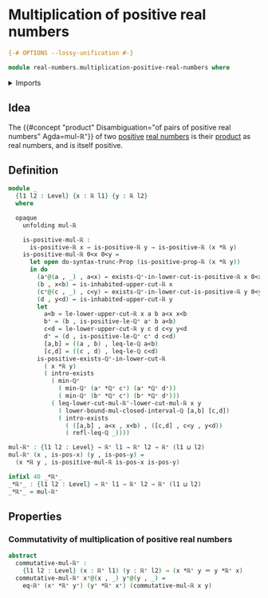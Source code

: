 # Multiplication of positive real numbers

```agda
{-# OPTIONS --lossy-unification #-}

module real-numbers.multiplication-positive-real-numbers where
```

<details><summary>Imports</summary>

```agda
open import elementary-number-theory.closed-intervals-rational-numbers
open import elementary-number-theory.inequality-rational-numbers
open import elementary-number-theory.minimum-positive-rational-numbers
open import elementary-number-theory.multiplication-closed-intervals-rational-numbers
open import elementary-number-theory.multiplication-positive-rational-numbers
open import elementary-number-theory.positive-rational-numbers
open import elementary-number-theory.strict-inequality-rational-numbers

open import foundation.dependent-pair-types
open import foundation.existential-quantification
open import foundation.identity-types
open import foundation.propositional-truncations
open import foundation.universe-levels

open import real-numbers.dedekind-real-numbers
open import real-numbers.multiplication-real-numbers
open import real-numbers.positive-real-numbers
```

</details>

## Idea

The
{{#concept "product" Disambiguation="of pairs of positive real numbers" Agda=mul-ℝ⁺}}
of two [positive](real-numbers.positive-real-numbers.md)
[real numbers](real-numbers.dedekind-real-numbers.md) is their
[product](real-numbers.multiplication-real-numbers.md) as real numbers, and is
itself positive.

## Definition

```agda
module _
  {l1 l2 : Level} {x : ℝ l1} {y : ℝ l2}
  where

  opaque
    unfolding mul-ℝ

    is-positive-mul-ℝ :
      is-positive-ℝ x → is-positive-ℝ y → is-positive-ℝ (x *ℝ y)
    is-positive-mul-ℝ 0<x 0<y =
      let open do-syntax-trunc-Prop (is-positive-prop-ℝ (x *ℝ y))
      in do
        (a⁺@(a , _) , a<x) ← exists-ℚ⁺-in-lower-cut-is-positive-ℝ x 0<x
        (b , x<b) ← is-inhabited-upper-cut-ℝ x
        (c⁺@(c , _) , c<y) ← exists-ℚ⁺-in-lower-cut-is-positive-ℝ y 0<y
        (d , y<d) ← is-inhabited-upper-cut-ℝ y
        let
          a<b = le-lower-upper-cut-ℝ x a b a<x x<b
          b⁺ = (b , is-positive-le-ℚ⁺ a⁺ b a<b)
          c<d = le-lower-upper-cut-ℝ y c d c<y y<d
          d⁺ = (d , is-positive-le-ℚ⁺ c⁺ d c<d)
          [a,b] = ((a , b) , leq-le-ℚ a<b)
          [c,d] = ((c , d) , leq-le-ℚ c<d)
        is-positive-exists-ℚ⁺-in-lower-cut-ℝ
          ( x *ℝ y)
          ( intro-exists
            ( min-ℚ⁺
              ( min-ℚ⁺ (a⁺ *ℚ⁺ c⁺) (a⁺ *ℚ⁺ d⁺))
              ( min-ℚ⁺ (b⁺ *ℚ⁺ c⁺) (b⁺ *ℚ⁺ d⁺)))
            ( leq-lower-cut-mul-ℝ'-lower-cut-mul-ℝ x y
              ( lower-bound-mul-closed-interval-ℚ [a,b] [c,d])
              ( intro-exists
                ( ([a,b] , a<x , x<b) , ([c,d] , c<y , y<d))
                ( refl-leq-ℚ _))))

mul-ℝ⁺ : {l1 l2 : Level} → ℝ⁺ l1 → ℝ⁺ l2 → ℝ⁺ (l1 ⊔ l2)
mul-ℝ⁺ (x , is-pos-x) (y , is-pos-y) =
  (x *ℝ y , is-positive-mul-ℝ is-pos-x is-pos-y)

infixl 40 _*ℝ⁺_
_*ℝ⁺_ : {l1 l2 : Level} → ℝ⁺ l1 → ℝ⁺ l2 → ℝ⁺ (l1 ⊔ l2)
_*ℝ⁺_ = mul-ℝ⁺
```

## Properties

### Commutativity of multiplication of positive real numbers

```agda
abstract
  commutative-mul-ℝ⁺ :
    {l1 l2 : Level} (x : ℝ⁺ l1) (y : ℝ⁺ l2) → (x *ℝ⁺ y ＝ y *ℝ⁺ x)
  commutative-mul-ℝ⁺ x⁺@(x , _) y⁺@(y , _) =
    eq-ℝ⁺ (x⁺ *ℝ⁺ y⁺) (y⁺ *ℝ⁺ x⁺) (commutative-mul-ℝ x y)
```
